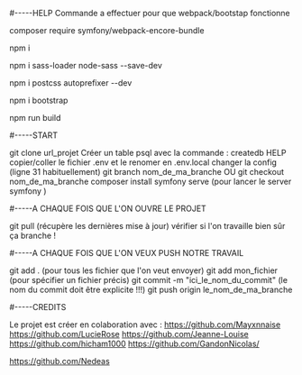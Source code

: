 #-----HELP
Commande a effectuer pour que webpack/bootstap fonctionne 

composer require symfony/webpack-encore-bundle

npm i

npm i sass-loader node-sass --save-dev

npm i postcss autoprefixer --dev

npm i bootstrap

npm run build


#-----START

git clone url_projet
Créer un table psql avec la commande : createdb HELP 
copier/coller le fichier .env et le renomer en .env.local
changer la config (ligne 31 habituellement)
git branch nom_de_ma_branche OU git checkout nom_de_ma_branche
composer install
symfony serve (pour lancer le server symfony )




#-----A CHAQUE FOIS QUE L'ON OUVRE LE PROJET

git pull (récupère les dernières mise à jour)
vérifier si l'on travaille bien sûr ça branche !




#-----A CHAQUE FOIS QUE L'ON VEUX PUSH NOTRE TRAVAIL


git add . (pour tous les fichier que l'on veut envoyer)
git add mon_fichier (pour spécifier un fichier précis)
git commit -m "ici_le_nom_du_commit" (le nom du commit doit être explicite !!!)
git push origin le_nom_de_ma_branche



#-----CREDITS

Le projet est créer en colaboration avec :
https://github.com/Mayxnnaise
https://github.com/LucieRose
https://github.com/Jeanne-Louise
https://github.com/hicham1000
https://github.com/GandonNicolas/

https://github.com/Nedeas
